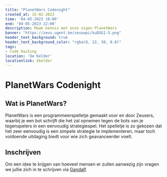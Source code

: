 ```yaml
---
title: "PlanetWars Codenight"
created_at: 15-02-2023 
time: '04-05-2023 18:00' 
end: '04-05-2023 22:00' 
description: Maak kennis met onze eigen PlanetWars
banner: "https://zeus.ugent.be/zeuswpi/kuDGG1-5.png"
header_text_background: true
header_text_background_color: "rgba(8, 22, 38, 0.8)"
tags:
- Code Hacking
location: 'De Kelder'
locationlink: $kelder
---
```


# PlanetWars Codenight

## Wat is PlanetWars?

PlanetWars is een programmeerspelletje gemaakt voor en door Zeusers, waarbij je een bot schrijft die het zal opnemen tegen de bots van je tegenspelers in een eenvoudig strategiespel. Het spelletje is zo gekozen dat het zeer eenvoudig is een simpele strategie te implementeren, maar toch voldoende uitdaging biedt voor wie zich geavanceerder voelt.

## Inschrijven

Om een idee te krijgen van hoeveel mensen er zullen aanwezig zijn vragen we jullie zich in te schrijven via [Gandalf](https://event.student.ugent.be/events/378).
